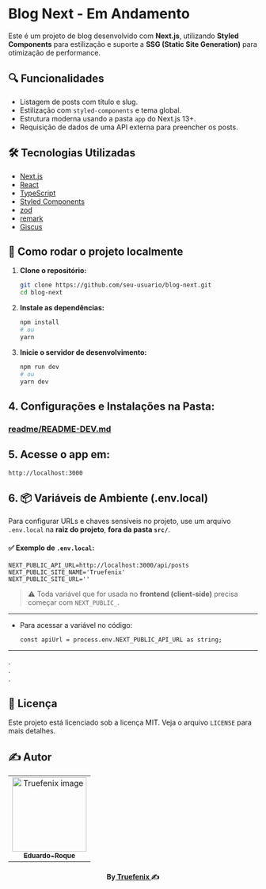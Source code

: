 # Blog Next - Em Andamento

Este é um projeto de blog desenvolvido com **Next.js**, utilizando **Styled Components** para estilização e suporte a **SSG (Static Site Generation)** para otimização de performance.

## 🔍 Funcionalidades

- Listagem de posts com título e slug.
- Estilização com `styled-components` e tema global.
- Estrutura moderna usando a pasta `app` do Next.js 13+.
- Requisição de dados de uma API externa para preencher os posts.

## 🛠 Tecnologias Utilizadas

- [Next.js](https://nextjs.org/)
- [React](https://reactjs.org/)
- [TypeScript](https://www.typescriptlang.org/)
- [Styled Components](https://styled-components.com/)
- [zod](https://zod.dev/?id=requirements)
- [remark](https://www.npmjs.com/package/remark)
- [Giscus](https://giscus.app/pt)

## 🚀 Como rodar o projeto localmente

1. **Clone o repositório:**

    ```bash
   git clone https://github.com/seu-usuario/blog-next.git
   cd blog-next
    ````

2. **Instale as dependências:**

   ```bash
   npm install
   # ou
   yarn
   ```

3. **Inicie o servidor de desenvolvimento:**

   ```bash
   npm run dev
   # ou
   yarn dev
   ```

## 4. Configurações e Instalações na Pasta:

### [readme/README-DEV.md](readme/README-DEV.md)

## 5. Acesse o app em:
`http://localhost:3000`

## 6. 📦 Variáveis de Ambiente (.env.local)

Para configurar URLs e chaves sensíveis no projeto, use um arquivo `.env.local` na **raiz do projeto**, **fora da pasta `src/`**.

#### ✅ Exemplo de `.env.local`:

```env
NEXT_PUBLIC_API_URL=http://localhost:3000/api/posts
NEXT_PUBLIC_SITE_NAME='Truefenix'
NEXT_PUBLIC_SITE_URL=''
```

> ⚠️ Toda variável que for usada no **frontend (client-side)** precisa começar com `NEXT_PUBLIC_`.

---

* Para acessar a variável no código:

  ```tsx
  const apiUrl = process.env.NEXT_PUBLIC_API_URL as string;
  ```
---
.<br>.<br>.

## 📄 Licença

Este projeto está licenciado sob a licença MIT. Veja o arquivo `LICENSE` para mais detalhes.

## ✍️ Autor
<table align="center">
<tr>
<td align="center">
<a href="https://github.com/Truefenix">
<img src="https://avatars.githubusercontent.com/u/94227038?s=400&u=0c061da14bb3c2f5bf9de8467443f49d7068c365&v=4" width="150px;" alt="Truefenix image" />
<br />
<sub><b>Eduardo-Roque</b></sub>
</a>
</td>
</tr>
</table>

<h4 align="center">
By<a href="https://github.com/Truefenix" target="_blank"> Truefenix </a>✍️
